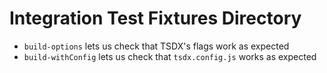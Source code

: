# Integration Test Fixtures Directory

- `build-options` lets us check that TSDX's flags work as expected
- `build-withConfig` lets us check that `tsdx.config.js` works as expected
